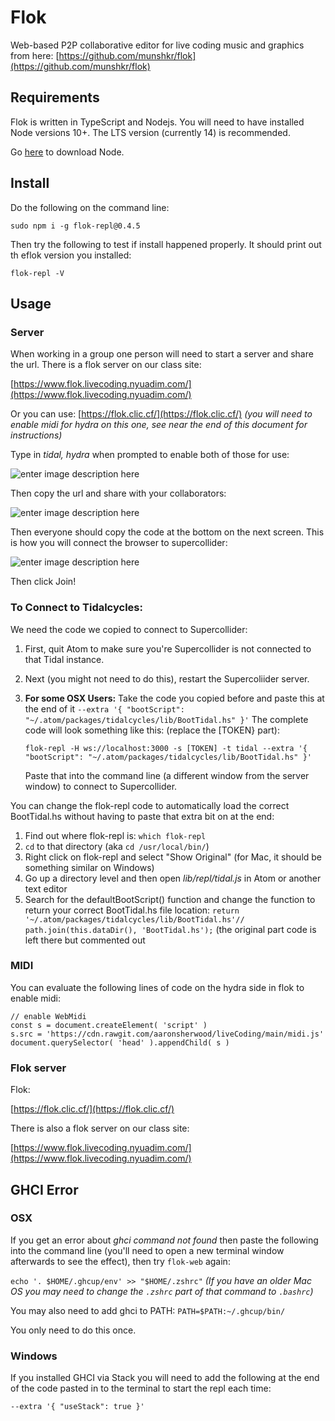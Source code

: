 # Flok
Web-based P2P collaborative editor for live coding music and graphics from here: [https://github.com/munshkr/flok](https://github.com/munshkr/flok)

## Requirements

Flok is written in TypeScript and Nodejs. You will need to have installed Node versions 10+. The LTS version (currently 14) is recommended.

Go  [here](https://nodejs.org/)  to download Node.

## [](https://github.com/munshkr/flok#install)Install

Do the following on the command line:

`sudo npm i -g flok-repl@0.4.5`

Then try the following to test if install happened properly. It should print out th eflok version you installed:

`flok-repl -V` 

## Usage

### Server

When working in a group one person will need to start a server and share the url. There is a flok server on our class site:

[https://www.flok.livecoding.nyuadim.com/](https://www.flok.livecoding.nyuadim.com/)

Or you can use: [https://flok.clic.cf/](https://flok.clic.cf/) *(you will need to enable midi for hydra on this one, see near the end of this document for instructions)*

Type in *tidal, hydra* when prompted to enable both of those for use:

![enter image description here](https://raw.githubusercontent.com/aaronsherwood/liveCoding/main/media/flok1.png)

Then copy the url and share with your collaborators:

![enter image description here](https://raw.githubusercontent.com/aaronsherwood/liveCoding/main/media/flok2.png)

Then everyone should copy the code at the bottom on the next screen. This is how you will connect the browser to supercollider:

![enter image description here](https://raw.githubusercontent.com/aaronsherwood/liveCoding/main/media/flok3.png)

Then click Join!

### To Connect to Tidalcycles:

We need the code we copied to connect to Supercollider:

 1. First, quit Atom to make sure you're Supercollider is not connected
    to that Tidal instance.
 2. Next (you might not need to do this), restart the Supercoliider server.
 3. **For some OSX Users:** Take the code you copied before and paste this at the end of it `--extra '{ "bootScript": "~/.atom/packages/tidalcycles/lib/BootTidal.hs" }'`
 	The complete code will look something like this: (replace the [TOKEN} part): 

	`flok-repl -H ws://localhost:3000 -s [TOKEN] -t tidal --extra '{ "bootScript": "~/.atom/packages/tidalcycles/lib/BootTidal.hs" }'` 
	
	Paste that into the command line (a different window from the server window) to connect to Supercollider.
	
You can change the flok-repl code to automatically load the correct BootTidal.hs without having to paste that extra bit on at the end:
 1. Find out where flok-repl is: `which flok-repl` 
 2. `cd` to that directory (aka `cd /usr/local/bin/`)
 3. Right click on flok-repl and select "Show Original" (for Mac, it should be something similar on Windows)
 4. Go up a directory level and then open *lib/repl/tidal.js* in Atom or another text editor
 5. Search for the defaultBootScript() function and change the function to return your correct BootTidal.hs file location: `return '~/.atom/packages/tidalcycles/lib/BootTidal.hs'// path.join(this.dataDir(), 'BootTidal.hs');` (the original part code is left there but commented out

### MIDI

You can evaluate the following lines of code on the hydra side in flok to enable midi:

```
// enable WebMidi
const s = document.createElement( 'script' )
s.src = 'https://cdn.rawgit.com/aaronsherwood/liveCoding/main/midi.js'
document.querySelector( 'head' ).appendChild( s )
```
	 
### Flok server

Flok:

[https://flok.clic.cf/](https://flok.clic.cf/)

There is also a flok server on our class site:

[https://www.flok.livecoding.nyuadim.com/](https://www.flok.livecoding.nyuadim.com/)

## GHCI Error

### OSX

If you get an error about *ghci command not found* then paste the following into the command line (you'll need to open a new terminal window afterwards to see the effect), then try `flok-web` again:

`echo '. $HOME/.ghcup/env' >> "$HOME/.zshrc"` 
*(If you have an older Mac OS you may need to change the `.zshrc` part of that command to `.bashrc`)*

You may also need to add ghci to PATH: `PATH=$PATH:~/.ghcup/bin/`

You only need to do this once.

### Windows

If you installed GHCI via Stack you will need to add the following at the end of the code pasted in to the terminal to start the repl each time:

`--extra '{ "useStack": true }'`

